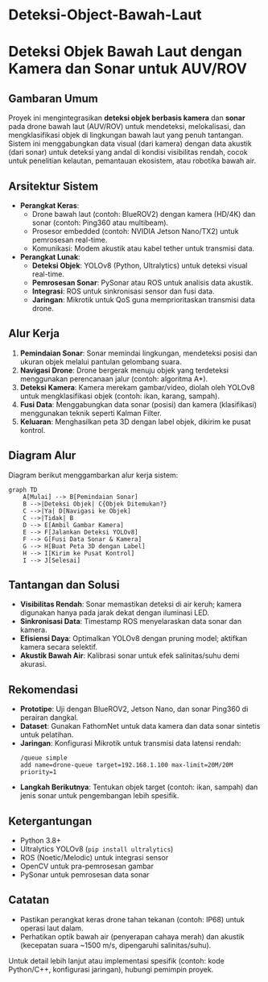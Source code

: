 # Deteksi-Object-Bawah-Laut
# Deteksi Objek Bawah Laut dengan Kamera dan Sonar untuk AUV/ROV

## Gambaran Umum
Proyek ini mengintegrasikan **deteksi objek berbasis kamera** dan **sonar** pada drone bawah laut (AUV/ROV) untuk mendeteksi, melokalisasi, dan mengklasifikasi objek di lingkungan bawah laut yang penuh tantangan. Sistem ini menggabungkan data visual (dari kamera) dengan data akustik (dari sonar) untuk deteksi yang andal di kondisi visibilitas rendah, cocok untuk penelitian kelautan, pemantauan ekosistem, atau robotika bawah air.

## Arsitektur Sistem
- **Perangkat Keras**:
  - Drone bawah laut (contoh: BlueROV2) dengan kamera (HD/4K) dan sonar (contoh: Ping360 atau multibeam).
  - Prosesor embedded (contoh: NVIDIA Jetson Nano/TX2) untuk pemrosesan real-time.
  - Komunikasi: Modem akustik atau kabel tether untuk transmisi data.
- **Perangkat Lunak**:
  - **Deteksi Objek**: YOLOv8 (Python, Ultralytics) untuk deteksi visual real-time.
  - **Pemrosesan Sonar**: PySonar atau ROS untuk analisis data akustik.
  - **Integrasi**: ROS untuk sinkronisasi sensor dan fusi data.
  - **Jaringan**: Mikrotik untuk QoS guna memprioritaskan transmisi data drone.

## Alur Kerja
1. **Pemindaian Sonar**: Sonar memindai lingkungan, mendeteksi posisi dan ukuran objek melalui pantulan gelombang suara.
2. **Navigasi Drone**: Drone bergerak menuju objek yang terdeteksi menggunakan perencanaan jalur (contoh: algoritma A*).
3. **Deteksi Kamera**: Kamera merekam gambar/video, diolah oleh YOLOv8 untuk mengklasifikasi objek (contoh: ikan, karang, sampah).
4. **Fusi Data**: Menggabungkan data sonar (posisi) dan kamera (klasifikasi) menggunakan teknik seperti Kalman Filter.
5. **Keluaran**: Menghasilkan peta 3D dengan label objek, dikirim ke pusat kontrol.

## Diagram Alur
Diagram berikut menggambarkan alur kerja sistem:

```mermaid
graph TD
    A[Mulai] --> B[Pemindaian Sonar]
    B -->|Deteksi Objek| C{Objek Ditemukan?}
    C -->|Ya| D[Navigasi ke Objek]
    C -->|Tidak| B
    D --> E[Ambil Gambar Kamera]
    E --> F[Jalankan Deteksi YOLOv8]
    F --> G[Fusi Data Sonar & Kamera]
    G --> H[Buat Peta 3D dengan Label]
    H --> I[Kirim ke Pusat Kontrol]
    I --> J[Selesai]
```

## Tantangan dan Solusi
- **Visibilitas Rendah**: Sonar memastikan deteksi di air keruh; kamera digunakan hanya pada jarak dekat dengan iluminasi LED.
- **Sinkronisasi Data**: Timestamp ROS menyelaraskan data sonar dan kamera.
- **Efisiensi Daya**: Optimalkan YOLOv8 dengan pruning model; aktifkan kamera secara selektif.
- **Akustik Bawah Air**: Kalibrasi sonar untuk efek salinitas/suhu demi akurasi.

## Rekomendasi
- **Prototipe**: Uji dengan BlueROV2, Jetson Nano, dan sonar Ping360 di perairan dangkal.
- **Dataset**: Gunakan FathomNet untuk data kamera dan data sonar sintetis untuk pelatihan.
- **Jaringan**: Konfigurasi Mikrotik untuk transmisi data latensi rendah:
  ```plaintext
  /queue simple
  add name=drone-queue target=192.168.1.100 max-limit=20M/20M priority=1
  ```
- **Langkah Berikutnya**: Tentukan objek target (contoh: ikan, sampah) dan jenis sonar untuk pengembangan lebih spesifik.

## Ketergantungan
- Python 3.8+
- Ultralytics YOLOv8 (`pip install ultralytics`)
- ROS (Noetic/Melodic) untuk integrasi sensor
- OpenCV untuk pra-pemrosesan gambar
- PySonar untuk pemrosesan data sonar

## Catatan
- Pastikan perangkat keras drone tahan tekanan (contoh: IP68) untuk operasi laut dalam.
- Perhatikan optik bawah air (penyerapan cahaya merah) dan akustik (kecepatan suara ~1500 m/s, dipengaruhi salinitas/suhu).

Untuk detail lebih lanjut atau implementasi spesifik (contoh: kode Python/C++, konfigurasi jaringan), hubungi pemimpin proyek.
